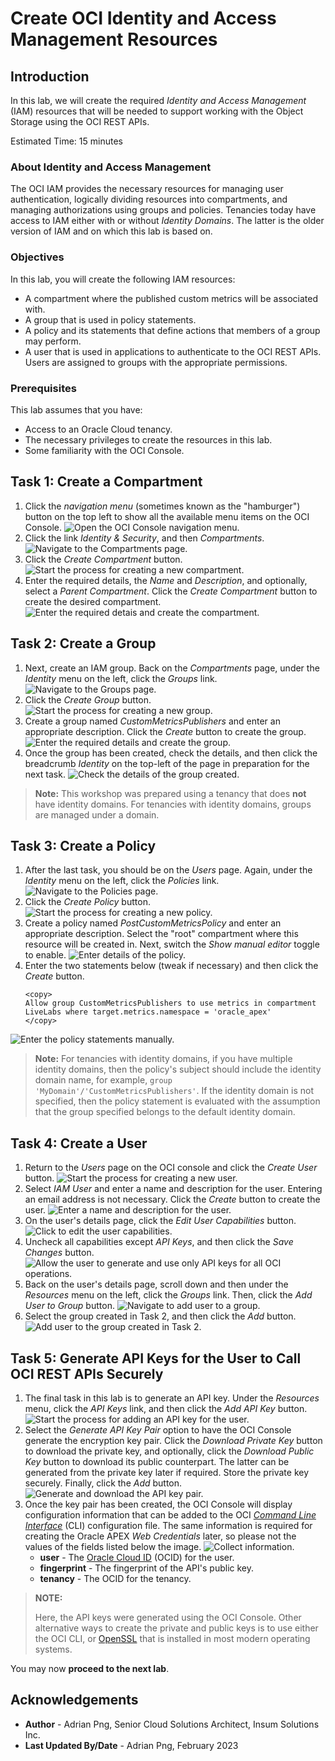 # Create OCI Identity and Access Management Resources

## Introduction

In this lab, we will create the required *Identity and Access Management* (IAM) resources that will be needed to support working with the Object Storage using the OCI REST APIs.

Estimated Time: 15 minutes

### About Identity and Access Management

The OCI IAM provides the necessary resources for managing user authentication, logically dividing resources into compartments, and managing authorizations using groups and policies. Tenancies today have access to IAM either with or without *Identity Domains*. The latter is the older version of IAM and on which this lab is based on.

### Objectives

In this lab, you will create the following IAM resources:

* A compartment where the published custom metrics will be associated with.
* A group that is used in policy statements.
* A policy and its statements that define actions that members of a group may perform.
* A user that is used in applications to authenticate to the OCI REST APIs. Users are assigned to groups with the appropriate permissions.

### Prerequisites

This lab assumes that you have:

* Access to an Oracle Cloud tenancy.
* The necessary privileges to create the resources in this lab.
* Some familiarity with the OCI Console.

## Task 1: Create a Compartment

1. Click the *navigation menu* (sometimes known as the "hamburger") button on the top left to show all the available menu items on the OCI Console.
![Open the OCI Console navigation menu.](./images/oci-navigation-menu.png)
1. Click the link *Identity & Security*, and then *Compartments*.
![Navigate to the Compartments page.](./images/navigate-to-compartments-page.png)
1. Click the *Create Compartment* button.
![Start the process for creating a new compartment.](./images/create-a-new-compartment.png)
1. Enter the required details, the *Name* and *Description*, and optionally, select a *Parent Compartment*. Click the *Create Compartment* button to create the desired compartment.
![Enter the required detais and create the compartment.](./images/enter-required-details-about-new-compartment.png)

## Task 2: Create a Group

1. Next, create an IAM group. Back on the *Compartments* page, under the *Identity* menu on the left, click the *Groups* link.
![Navigate to the Groups page.](./images/navigate-to-the-groups-page.png)
1. Click the *Create Group* button.
![Start the process for creating a new group.](./images/create-a-new-group.png)
1. Create a group named *CustomMetricsPublishers* and enter an appropriate description. Click the *Create* button to create the group.
![Enter the required details and create the group.](./images/enter-required-details-about-new-group.png)
1. Once the group has been created, check the details, and then click the breadcrumb *Identity* on the top-left of the page in preparation for the next task.
![Check the details of the group created.](./images/check-details-of-group-created.png)

> **Note:** This workshop was prepared using a tenancy that does **not** have identity domains. For tenancies with identity domains, groups are managed under a domain.

## Task 3: Create a Policy

1. After the last task, you should be on the *Users* page. Again, under the *Identity* menu on the left, click the *Policies* link.
![Navigate to the Policies page.](./images/navigate-to-the-policies-page.png)
1. Click the *Create Policy* button.
![Start the process for creating a new policy.](./images/create-a-new-policy.png)
1. Create a policy named *PostCustomMetricsPolicy* and enter an appropriate description. Select the "root" compartment where this resource will be created in. Next, switch the *Show manual editor* toggle to enable.
![Enter details of the policy.](./images/enter-required-details-about-new-policy.png)
1. Enter the two statements below (tweak if necessary) and then click the *Create* button.
	```text
	<copy>
	Allow group CustomMetricsPublishers to use metrics in compartment LiveLabs where target.metrics.namespace = 'oracle_apex'
	</copy>
	```
![Enter the policy statements manually.](./images/enter-policy-statements-manually.png)

> **Note:** For tenancies with identity domains, if you have multiple identity domains, then the policy's subject should include the identity domain name, for example, `group 'MyDomain'/'CustomMetricsPublishers'`. If the identity domain is not specified, then the policy statement is evaluated with the assumption that the group specified belongs to the default identity domain.

## Task 4: Create a User

1. Return to the *Users* page on the OCI console and click the *Create User* button.
![Start the process for creating a new user.](./images/create-a-new-user.png)
1. Select *IAM User* and enter a name and description for the user. Entering an email address is not necessary. Click the *Create* button to create the user.
![Enter a name and description for the user.](./images/enter-details-about-new-user.png)
1. On the user's details page, click the *Edit User Capabilities* button.
![Click to edit the user capabilities.](./images/edit-user-capabilities.png)
1. Uncheck all capabilities except *API Keys*, and then click the *Save Changes* button.
![Allow the user to generate and use only API keys for all OCI operations.](./images/allow-user-to-generate-api-keys-only.png)
1. Back on the user's details page, scroll down and then under the *Resources* menu on the left, click the *Groups* link. Then, click the *Add User to Group* button.
![Navigate to add user to a group.](./images/navigate-to-add-user-to-group.png)
1. Select the group created in Task 2, and then click the *Add* button.
![Add user to the group created in Task 2.](./images/add-user-to-group.png)

## Task 5: Generate API Keys for the User to Call OCI REST APIs Securely

1. The final task in this lab is to generate an API key. Under the *Resources* menu, click the *API Keys* link, and then click the *Add API Key* button.
![Start the process for adding an API key for the user.](./images/add-api-keys-for-user.png)
1. Select the *Generate API Key Pair* option to have the OCI Console generate the encryption key pair. Click the *Download Private Key* button to download the private key, and optionally, click the *Download Public Key* button to download its public counterpart. The latter can be generated from the private key later if required. Store the private key securely. Finally, click the *Add* button.
![Generate and download the API key pair.](./images/generate-download-api-key-pair.png)
1. Once the key pair has been created, the OCI Console will display configuration information that can be added to the OCI [*Command Line Interface*](https://docs.oracle.com/iaas/Content/API/Concepts/cliconcepts.htm) (CLI) configuration file. The same information is required for creating the Oracle APEX *Web Credentials* later, so please not the values of the fields listed below the image.
![Collect information.](./images/collect-information.png)
	* **user** - The [Oracle Cloud ID](https://docs.oracle.com/iaas/Content/General/Concepts/identifiers.htm) (OCID) for the user.
	* **fingerprint** - The fingerprint of the API's public key.
	* **tenancy** - The OCID for the tenancy.

> **NOTE:**
>
> Here, the API keys were generated using the OCI Console. Other alternative ways to create the private and public keys is to use either the OCI CLI, or [OpenSSL](https://www.openssl.org) that is installed in most modern operating systems.

You may now **proceed to the next lab**.

## Acknowledgements

* **Author** - Adrian Png, Senior Cloud Solutions Architect, Insum Solutions Inc.
* **Last Updated By/Date** - Adrian Png, February 2023

